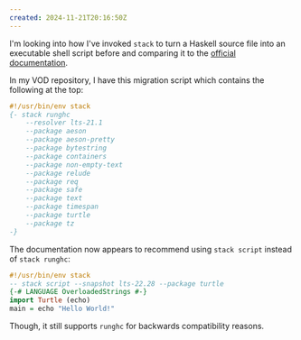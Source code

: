```yaml
---
created: 2024-11-21T20:16:50Z
---
```


I'm looking into how I've invoked `stack` to turn a Haskell source file into an executable shell script before and comparing it to the [official documentation](https://docs.haskellstack.org/en/stable/topics/scripts/).

In my VOD repository, I have this migration script which contains the following at the top:

```hs
#!/usr/bin/env stack
{- stack runghc
    --resolver lts-21.1
    --package aeson
    --package aeson-pretty
    --package bytestring
    --package containers
    --package non-empty-text
    --package relude
    --package req
    --package safe
    --package text
    --package timespan
    --package turtle
    --package tz
-}
```

The documentation now appears to recommend using `stack script` instead of `stack runghc`:

```hs
#!/usr/bin/env stack
-- stack script --snapshot lts-22.28 --package turtle
{-# LANGUAGE OverloadedStrings #-}
import Turtle (echo)
main = echo "Hello World!"
```

Though, it still supports `runghc` for backwards compatibility reasons.
